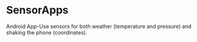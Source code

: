 # SensorApps
Android App-Use sensors for both weather (temperature and pressure) and shaking the phone (coordinates).
